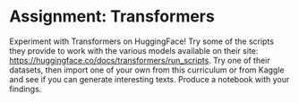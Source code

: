 # Assignment: Transformers

Experiment with Transformers on HuggingFace! Try some of the scripts they provide to work with the various models available on their site: https://huggingface.co/docs/transformers/run_scripts. Try one of their datasets, then import one of your own from this curriculum or from Kaggle and see if you can generate interesting texts. Produce a notebook with your findings.